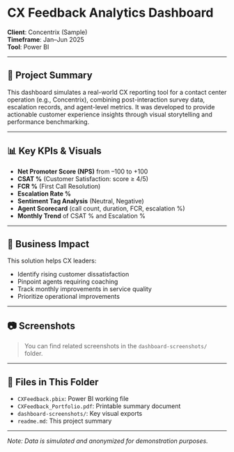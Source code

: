 
# CX Feedback Analytics Dashboard

**Client**: Concentrix (Sample)  
**Timeframe**: Jan–Jun 2025  
**Tool**: Power BI

---

## 📝 Project Summary

This dashboard simulates a real-world CX reporting tool for a contact center operation (e.g., Concentrix), combining post-interaction survey data, escalation records, and agent-level metrics. It was developed to provide actionable customer experience insights through visual storytelling and performance benchmarking.

---

## 📊 Key KPIs & Visuals

- **Net Promoter Score (NPS)** from –100 to +100
- **CSAT %** (Customer Satisfaction: score ≥ 4/5)
- **FCR %** (First Call Resolution)
- **Escalation Rate %**
- **Sentiment Tag Analysis** (Neutral, Negative)
- **Agent Scorecard** (call count, duration, FCR, escalation %)
- **Monthly Trend** of CSAT % and Escalation %

---

## 💼 Business Impact

This solution helps CX leaders:
- Identify rising customer dissatisfaction
- Pinpoint agents requiring coaching
- Track monthly improvements in service quality
- Prioritize operational improvements

---

## 📷 Screenshots

> You can find related screenshots in the `dashboard-screenshots/` folder.

---

## 📂 Files in This Folder

- `CXFeedback.pbix`: Power BI working file  
- `CXFeedback_Portfolio.pdf`: Printable summary document  
- `dashboard-screenshots/`: Key visual exports  
- `readme.md`: This project summary

---

*Note: Data is simulated and anonymized for demonstration purposes.*
